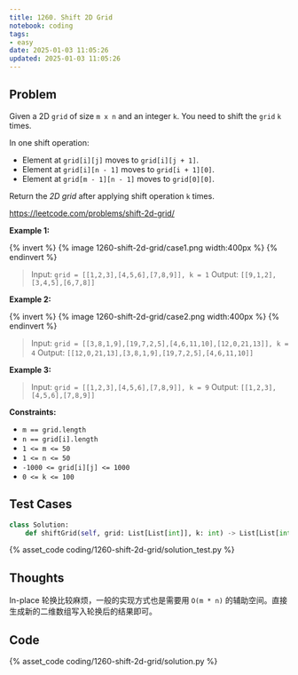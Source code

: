 ```yaml
---
title: 1260. Shift 2D Grid
notebook: coding
tags:
- easy
date: 2025-01-03 11:05:26
updated: 2025-01-03 11:05:26
---
```

## Problem

Given a 2D `grid` of size `m x n` and an integer `k`. You need to shift the `grid` `k` times.

In one shift operation:

- Element at `grid[i][j]` moves to `grid[i][j + 1]`.
- Element at `grid[i][n - 1]` moves to `grid[i + 1][0]`.
- Element at `grid[m - 1][n - 1]` moves to `grid[0][0]`.

Return the _2D grid_ after applying shift operation `k` times.

<https://leetcode.com/problems/shift-2d-grid/>

**Example 1:**

{% invert %}
{% image 1260-shift-2d-grid/case1.png width:400px %}
{% endinvert %}

> Input: `grid = [[1,2,3],[4,5,6],[7,8,9]], k = 1`
> Output: `[[9,1,2],[3,4,5],[6,7,8]]`

**Example 2:**

{% invert %}
{% image 1260-shift-2d-grid/case2.png width:400px %}
{% endinvert %}

> Input: `grid = [[3,8,1,9],[19,7,2,5],[4,6,11,10],[12,0,21,13]], k = 4`
> Output: `[[12,0,21,13],[3,8,1,9],[19,7,2,5],[4,6,11,10]]`

**Example 3:**

> Input: `grid = [[1,2,3],[4,5,6],[7,8,9]], k = 9`
> Output: `[[1,2,3],[4,5,6],[7,8,9]]`

**Constraints:**

- `m == grid.length`
- `n == grid[i].length`
- `1 <= m <= 50`
- `1 <= n <= 50`
- `-1000 <= grid[i][j] <= 1000`
- `0 <= k <= 100`

## Test Cases

``` python
class Solution:
    def shiftGrid(self, grid: List[List[int]], k: int) -> List[List[int]]:
```

{% asset_code coding/1260-shift-2d-grid/solution_test.py %}

## Thoughts

In-place 轮换比较麻烦，一般的实现方式也是需要用 `O(m * n)` 的辅助空间。直接生成新的二维数组写入轮换后的结果即可。

## Code

{% asset_code coding/1260-shift-2d-grid/solution.py %}
